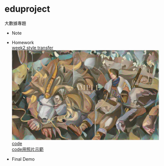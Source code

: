 # eduproject
 大數據專題
 * Note

* Homework
<br />  [week2 style transfer](https://colab.research.google.com/drive/1a6sz7wOhUrc2ROh6a3hQfx9wKOvrSd6J#scrollTo=y9r8Lyjb_m0u)
<br />![完成風格化的成品圖片名稱](https://github.com/Huwalli/eduproject/blob/main/style_transfer.png )
<br />[code](https://github.com/Huwalli/eduproject/blob/main/%E3%80%8Cstyle_transfer_ipynb_huwalli%E3%80%8D.ipynb )
<br />[code用照片示範](https://github.com/Huwalli/eduproject/blob/main/%E3%80%8Cstyle_transfer_ipynb%E3%80%8D%E7%85%A7%E7%89%87%E7%89%88%E6%9C%AC.ipynb )



* Final Demo

